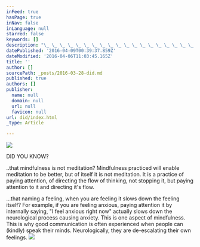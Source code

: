 ```yaml
---
inFeed: true
hasPage: true
inNav: false
inLanguage: null
starred: false
keywords: []
description: "\_ \_ \_ \_ \_ \_ \_ \_ \_ \_ \_ \_ \_ \_ \_ \_ \_ \_ \_ \_ \_ \_ \_ \_ \_ \_ \_ \_ DID YOU KNOW?\_"
datePublished: '2016-04-09T00:39:37.859Z'
dateModified: '2016-04-06T11:03:45.165Z'
title: ''
author: []
sourcePath: _posts/2016-03-28-did.md
published: true
authors: []
publisher:
  name: null
  domain: null
  url: null
  favicon: null
url: did/index.html
_type: Article

---
```

![](https://the-grid-user-content.s3-us-west-2.amazonaws.com/022467bb-69d7-445f-8236-cb92a36e12a8.jpg)

DID YOU KNOW? 

..that mindfulness is not meditation? Mindfulness practiced will enable meditation to be better, but of itself it is not meditation. It is a practice of paying attention, of directing the flow of thinking, not stopping it, but paying attention to it and directing it's flow. 

...that naming  a feeling, when you are feeling it slows down the feeling itself? For example, if you are feeling anxious, paying attention it by internally saying, "I feel anxious right now"  actually slows down the neurological process causing anxiety. This is one aspect of mindfulness. This is why good communication is often experienced when people can (kindly) speak their minds. Neurologically, they are de-escalating their own feelings. ![](https://the-grid-user-content.s3-us-west-2.amazonaws.com/76b5ee57-a2a9-4fca-899e-ce6648874cff.jpg)